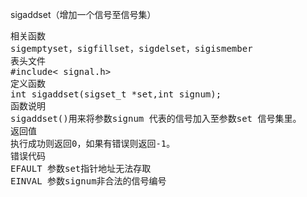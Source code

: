 

sigaddset（增加一个信号至信号集）
<pre>相关函数
sigemptyset，sigfillset，sigdelset，sigismember
表头文件
#include< signal.h>
定义函数
int sigaddset(sigset_t *set,int signum);
函数说明
sigaddset()用来将参数signum 代表的信号加入至参数set 信号集里。
返回值
执行成功则返回0，如果有错误则返回-1。
错误代码
EFAULT 参数set指针地址无法存取
EINVAL 参数signum非合法的信号编号</pre>